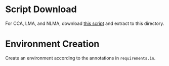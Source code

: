 # Script Download
For CCA, LMA, and NLMA, download [this script](https://bitbucket.org/noblelab/2019_mmd_wabi/src/master/manifoldAlignDistortionPen_mmd_multipleStarts.py) and extract to this directory.

# Environment Creation
Create an environment according to the annotations in `requirements.in`.
